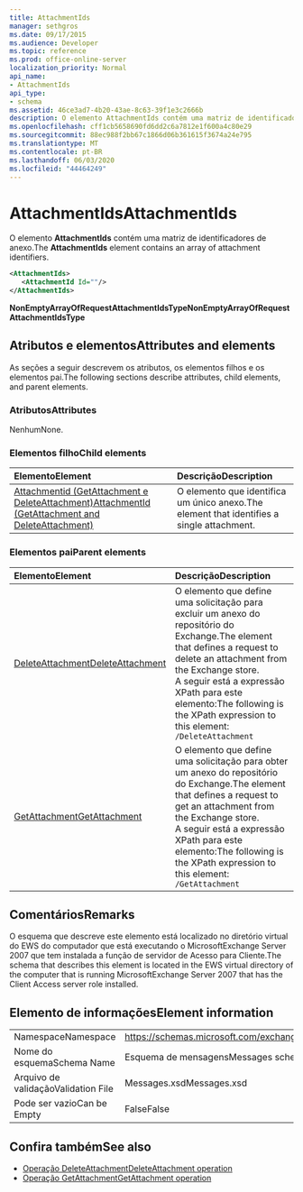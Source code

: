 ```yaml
---
title: AttachmentIds
manager: sethgros
ms.date: 09/17/2015
ms.audience: Developer
ms.topic: reference
ms.prod: office-online-server
localization_priority: Normal
api_name:
- AttachmentIds
api_type:
- schema
ms.assetid: 46ce3ad7-4b20-43ae-8c63-39f1e3c2666b
description: O elemento AttachmentIds contém uma matriz de identificadores de anexo.
ms.openlocfilehash: cff1cb5658690fd6dd2c6a7812e1f600a4c80e29
ms.sourcegitcommit: 88ec988f2bb67c1866d06b361615f3674a24e795
ms.translationtype: MT
ms.contentlocale: pt-BR
ms.lasthandoff: 06/03/2020
ms.locfileid: "44464249"
---
```

# <a name="attachmentids"></a><span data-ttu-id="e9c39-103">AttachmentIds</span><span class="sxs-lookup"><span data-stu-id="e9c39-103">AttachmentIds</span></span>

<span data-ttu-id="e9c39-104">O elemento **AttachmentIds** contém uma matriz de identificadores de anexo.</span><span class="sxs-lookup"><span data-stu-id="e9c39-104">The **AttachmentIds** element contains an array of attachment identifiers.</span></span> 
  
```xml
<AttachmentIds>
   <AttachmentId Id=""/>
</AttachmentIds>
```

 <span data-ttu-id="e9c39-105">**NonEmptyArrayOfRequestAttachmentIdsType**</span><span class="sxs-lookup"><span data-stu-id="e9c39-105">**NonEmptyArrayOfRequestAttachmentIdsType**</span></span>
## <a name="attributes-and-elements"></a><span data-ttu-id="e9c39-106">Atributos e elementos</span><span class="sxs-lookup"><span data-stu-id="e9c39-106">Attributes and elements</span></span>

<span data-ttu-id="e9c39-107">As seções a seguir descrevem os atributos, os elementos filhos e os elementos pai.</span><span class="sxs-lookup"><span data-stu-id="e9c39-107">The following sections describe attributes, child elements, and parent elements.</span></span>
  
### <a name="attributes"></a><span data-ttu-id="e9c39-108">Atributos</span><span class="sxs-lookup"><span data-stu-id="e9c39-108">Attributes</span></span>

<span data-ttu-id="e9c39-109">Nenhum</span><span class="sxs-lookup"><span data-stu-id="e9c39-109">None.</span></span>
  
### <a name="child-elements"></a><span data-ttu-id="e9c39-110">Elementos filho</span><span class="sxs-lookup"><span data-stu-id="e9c39-110">Child elements</span></span>

|<span data-ttu-id="e9c39-111">**Elemento**</span><span class="sxs-lookup"><span data-stu-id="e9c39-111">**Element**</span></span>|<span data-ttu-id="e9c39-112">**Descrição**</span><span class="sxs-lookup"><span data-stu-id="e9c39-112">**Description**</span></span>|
|:-----|:-----|
|[<span data-ttu-id="e9c39-113">Attachmentid (GetAttachment e DeleteAttachment)</span><span class="sxs-lookup"><span data-stu-id="e9c39-113">AttachmentId (GetAttachment and DeleteAttachment)</span></span>](attachmentid-getattachment-and-deleteattachment.md) <br/> |<span data-ttu-id="e9c39-114">O elemento que identifica um único anexo.</span><span class="sxs-lookup"><span data-stu-id="e9c39-114">The element that identifies a single attachment.</span></span>  <br/> |
   
### <a name="parent-elements"></a><span data-ttu-id="e9c39-115">Elementos pai</span><span class="sxs-lookup"><span data-stu-id="e9c39-115">Parent elements</span></span>

|<span data-ttu-id="e9c39-116">**Elemento**</span><span class="sxs-lookup"><span data-stu-id="e9c39-116">**Element**</span></span>|<span data-ttu-id="e9c39-117">**Descrição**</span><span class="sxs-lookup"><span data-stu-id="e9c39-117">**Description**</span></span>|
|:-----|:-----|
|[<span data-ttu-id="e9c39-118">DeleteAttachment</span><span class="sxs-lookup"><span data-stu-id="e9c39-118">DeleteAttachment</span></span>](deleteattachment.md) <br/> |<span data-ttu-id="e9c39-119">O elemento que define uma solicitação para excluir um anexo do repositório do Exchange.</span><span class="sxs-lookup"><span data-stu-id="e9c39-119">The element that defines a request to delete an attachment from the Exchange store.</span></span>  <br/> <span data-ttu-id="e9c39-120">A seguir está a expressão XPath para este elemento:</span><span class="sxs-lookup"><span data-stu-id="e9c39-120">The following is the XPath expression to this element:</span></span>  <br/>  `/DeleteAttachment` <br/> |
|[<span data-ttu-id="e9c39-121">GetAttachment</span><span class="sxs-lookup"><span data-stu-id="e9c39-121">GetAttachment</span></span>](getattachment.md) <br/> |<span data-ttu-id="e9c39-122">O elemento que define uma solicitação para obter um anexo do repositório do Exchange.</span><span class="sxs-lookup"><span data-stu-id="e9c39-122">The element that defines a request to get an attachment from the Exchange store.</span></span>  <br/> <span data-ttu-id="e9c39-123">A seguir está a expressão XPath para este elemento:</span><span class="sxs-lookup"><span data-stu-id="e9c39-123">The following is the XPath expression to this element:</span></span>  <br/>  `/GetAttachment` <br/> |
   
## <a name="remarks"></a><span data-ttu-id="e9c39-124">Comentários</span><span class="sxs-lookup"><span data-stu-id="e9c39-124">Remarks</span></span>

<span data-ttu-id="e9c39-125">O esquema que descreve este elemento está localizado no diretório virtual do EWS do computador que está executando o MicrosoftExchange Server 2007 que tem instalada a função de servidor de Acesso para Cliente.</span><span class="sxs-lookup"><span data-stu-id="e9c39-125">The schema that describes this element is located in the EWS virtual directory of the computer that is running MicrosoftExchange Server 2007 that has the Client Access server role installed.</span></span>
  
## <a name="element-information"></a><span data-ttu-id="e9c39-126">Elemento de informações</span><span class="sxs-lookup"><span data-stu-id="e9c39-126">Element information</span></span>

|||
|:-----|:-----|
|<span data-ttu-id="e9c39-127">Namespace</span><span class="sxs-lookup"><span data-stu-id="e9c39-127">Namespace</span></span>  <br/> |https://schemas.microsoft.com/exchange/services/2006/messages  <br/> |
|<span data-ttu-id="e9c39-128">Nome do esquema</span><span class="sxs-lookup"><span data-stu-id="e9c39-128">Schema Name</span></span>  <br/> |<span data-ttu-id="e9c39-129">Esquema de mensagens</span><span class="sxs-lookup"><span data-stu-id="e9c39-129">Messages schema</span></span>  <br/> |
|<span data-ttu-id="e9c39-130">Arquivo de validação</span><span class="sxs-lookup"><span data-stu-id="e9c39-130">Validation File</span></span>  <br/> |<span data-ttu-id="e9c39-131">Messages.xsd</span><span class="sxs-lookup"><span data-stu-id="e9c39-131">Messages.xsd</span></span>  <br/> |
|<span data-ttu-id="e9c39-132">Pode ser vazio</span><span class="sxs-lookup"><span data-stu-id="e9c39-132">Can be Empty</span></span>  <br/> |<span data-ttu-id="e9c39-133">False</span><span class="sxs-lookup"><span data-stu-id="e9c39-133">False</span></span>  <br/> |
   
## <a name="see-also"></a><span data-ttu-id="e9c39-134">Confira também</span><span class="sxs-lookup"><span data-stu-id="e9c39-134">See also</span></span>

- [<span data-ttu-id="e9c39-135">Operação DeleteAttachment</span><span class="sxs-lookup"><span data-stu-id="e9c39-135">DeleteAttachment operation</span></span>](deleteattachment-operation.md)
- [<span data-ttu-id="e9c39-136">Operação GetAttachment</span><span class="sxs-lookup"><span data-stu-id="e9c39-136">GetAttachment operation</span></span>](getattachment-operation.md)

